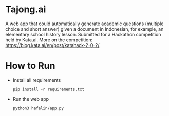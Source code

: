 # Tajong.ai

A web app that could automatically generate academic questions (multiple choice and short answer) given a document in Indonesian, for example, an elementary school history lesson. Submitted for a Hackathon competition held by Kata.ai. More on the competition: https://blog.kata.ai/en/post/katahack-2-0-2/.

# How to Run

- Install all requirements

  `pip install -r requirements.txt`

- Run the web app

  `python3 hafalin/app.py`
